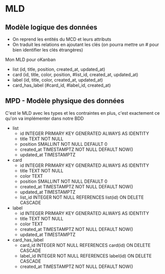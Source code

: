 # MLD

## Modèle logique des données

- On reprend les entités du MCD et leurs attributs
- On traduit les relations en ajoutant les clés (on pourra mettre un # pour bien identifier les clés étrangères)

Mon MLD pour oKanban

- list (id, title, position, created_at, updated_at)
- card (id, title, color, position, #list_id, created_at, updated_at)
- label (id, title, color, created_at, updated_at)
- card_has_label (#card_id, #label_id, created_at)

## MPD - Modèle physique des données

C'est le MLD avec les types et les contraintes en plus, c'est exactement ce qu'on va implémenter dans notre BDD

- list
  - id INTEGER PRIMARY KEY GENERATED ALWAYS AS IDENTITY
  - title TEXT NOT NULL
  - position SMALLINT NOT NULL DEFAULT 0
  - created_at TIMESTAMPTZ NOT NULL DEFAULT NOW()
  - updated_at TIMESTAMPTZ
- card
  - id INTEGER PRIMARY KEY GENERATED ALWAYS AS IDENTITY
  - title TEXT NOT NULL
  - color TEXT
  - position SMALLINT NOT NULL DEFAULT 0
  - created_at TIMESTAMPTZ NOT NULL DEFAULT NOW()
  - updated_at TIMESTAMPTZ
  - list_id INTEGER NOT NULL REFERENCES list(id) ON DELETE CASCADE
- label
  - id INTEGER PRIMARY KEY GENERATED ALWAYS AS IDENTITY
  - title TEXT NOT NULL
  - color TEXT
  - created_at TIMESTAMPTZ NOT NULL DEFAULT NOW()
  - updated_at TIMESTAMPTZ
- card_has_label
  - card_id INTEGER NOT NULL REFERENCES card(id) ON DELETE CASCADE
  - label_id INTEGER NOT NULL REFERENCES label(id) ON DELETE CASCADE
  - created_at TIMESTAMPTZ NOT NULL DEFAULT NOW()